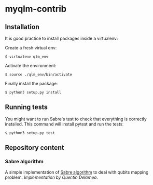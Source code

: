 # myqlm-contrib

## Installation
It is good practice to install packages inside a virtualenv:

Create a fresh virtual env:

`$ virtualenv qlm_env`

Activate the environment:

`$ source ./qlm_env/bin/activate`

Finally install the package:

`$ python3 setup.py install`

## Running tests
You might want to run Sabre's test to check that everything is correctly installed. This command will install pytest and run the tests:

`$ python3 setup.py test`

## Repository content

### Sabre algorithm

A simple implementation of [Sabre algorithm](https://dl.acm.org/doi/10.1145/3297858.3304023) to deal with qubits mapping problem.
*Implementation by Quentin Delamea*.
